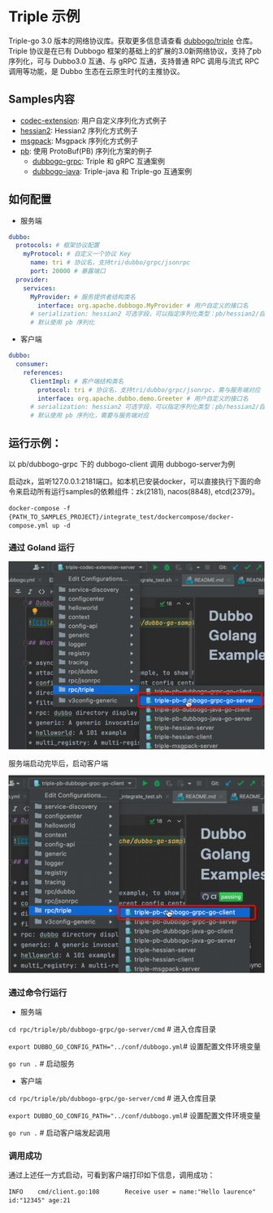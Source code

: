 # Triple 示例

Triple-go 3.0 版本的网络协议库。获取更多信息请查看 [dubbogo/triple](https://github.com/dubbogo/triple) 仓库。Triple 协议是在已有 Dubbogo 框架的基础上的扩展的3.0新网络协议，支持了pb序列化，可与 Dubbo3.0 互通、与 gRPC 互通，支持普通 RPC 调用与流式 RPC 调用等功能，是 Dubbo 生态在云原生时代的主推协议。

## Samples内容

- [codec-extension](./codec-extension): 用户自定义序列化方式例子
- [hessian2](./hessian2): Hessian2 序列化方式例子
- [msgpack](./msgpack): Msgpack 序列化方式例子
- [pb](./pb): 使用 ProtoBuf(PB) 序列化方案的例子
  - [dubbogo-grpc](./pb/dubbogo-grpc): Triple 和 gRPC 互通案例
  - [dubbogo-java](./pb/dubbogo-java): Triple-java 和 Triple-go 互通案例

## 如何配置

- 服务端

```yaml
dubbo:
  protocols: # 框架协议配置
    myProtocol: # 自定义一个协议 Key
      name: tri # 协议名，支持tri/dubbo/grpc/jsonrpc
      port: 20000 # 暴露端口
  provider: 
    services:
      MyProvider: # 服务提供者结构类名
        interface: org.apache.dubbogo.MyProvider # 用户自定义的接口名
      # serialization: hessian2 可选字段，可以指定序列化类型：pb/hessian2/自定义
      # 默认使用 pb 序列化
```

- 客户端

```yml
dubbo:
  consumer:
    references:
      ClientImpl: # 客户端结构类名
        protocol: tri # 协议名，支持tri/dubbo/grpc/jsonrpc，需与服务端对应
        interface: org.apache.dubbo.demo.Greeter # 用户自定义的接口名
      # serialization: hessian2 可选字段，可以指定序列化类型：pb/hessian2/自定义
      # 默认使用 pb 序列化，需要与服务端对应
```

## 运行示例：

以 pb/dubbogo-grpc 下的 dubbogo-client 调用 dubbogo-server为例

启动zk，监听127.0.0.1:2181端口。如本机已安装docker，可以直接执行下面的命令来启动所有运行samples的依赖组件：zk(2181), nacos(8848), etcd(2379)。

`docker-compose -f {PATH_TO_SAMPLES_PROJECT}/integrate_test/dockercompose/docker-compose.yml up -d`

### 通过 Goland 运行

![](../../.images/samples-rpc-triple-server.png)

服务端启动完毕后，启动客户端

![](../../.images/samples-rpc-triple-client.png)



### 通过命令行运行

- 服务端

`cd rpc/triple/pb/dubbogo-grpc/go-server/cmd` # 进入仓库目录

`export DUBBO_GO_CONFIG_PATH="../conf/dubbogo.yml`# 设置配置文件环境变量

`go run .` # 启动服务

- 客户端

`cd rpc/triple/pb/dubbogo-grpc/go-server/cmd` # 进入仓库目录

`export DUBBO_GO_CONFIG_PATH="../conf/dubbogo.yml`# 设置配置文件环境变量

`go run .` # 启动客户端发起调用



### 调用成功

通过上述任一方式启动，可看到客户端打印如下信息，调用成功：

`INFO    cmd/client.go:108       Receive user = name:"Hello laurence" id:"12345" age:21`
